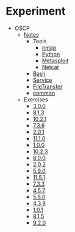 # Experiment

- OSCP
	- [Notes](./OSCP/Notes)
		- Tools
			- [nmap](./OSCP/Notes/Tools/nmap.md)
			- [Python](./OSCP/Notes/Tools/Python.md)
			- [Metasploit](./OSCP/Notes/Tools/Metasploit.md)
			- [Netcat](./OSCP/Notes/Tools/Netcat.md)
		- [Bash](./OSCP/Notes/Bash.md)
		- [Service](./OSCP/Notes/Service.md)
		- [FileTransfer](./OSCP/Notes/FileTransfer.md)
		- [common](./OSCP/Notes/common.md)
	- Exercises
		- [3.0.0](./OSCP/Exercises/3.0.0)
		- [8.1.3](./OSCP/Exercises/8.1.3)
		- [10.2.1](./OSCP/Exercises/10.2.1)
		- [7.3.6](./OSCP/Exercises/7.3.6)
		- [2.0.1](./OSCP/Exercises/2.0.1)
		- [11.1.0](./OSCP/Exercises/11.1.0)
		- [1.0.0](./OSCP/Exercises/1.0.0)
		- [10.2.3](./OSCP/Exercises/10.2.3)
		- [6.0.0](./OSCP/Exercises/6.0.0)
		- [2.0.2](./OSCP/Exercises/2.0.2)
		- [5.9.0](./OSCP/Exercises/5.9.0)
		- [11.5.1](./OSCP/Exercises/11.5.1)
		- [7.3.3](./OSCP/Exercises/7.3.3)
		- [4.5.7](./OSCP/Exercises/4.5.7)
		- [5.6.0](./OSCP/Exercises/5.6.0)
		- [4.3.8](./OSCP/Exercises/4.3.8)
		- [1.0.1](./OSCP/Exercises/1.0.1)
		- [8.1.5](./OSCP/Exercises/8.1.5)
		- [9.2.0](./OSCP/Exercises/9.2.0)

